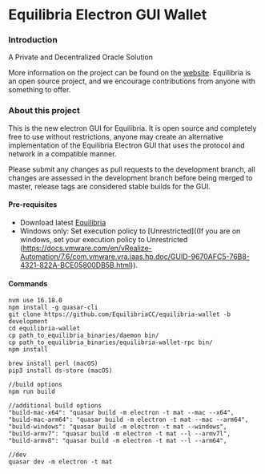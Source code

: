 # Equilibria Electron GUI Wallet

### Introduction
A Private and Decentralized Oracle Solution

More information on the project can be found on the [website](https://equilibriacc.com). Equilibria is an open source project, and we encourage contributions from anyone with something to offer.


### About this project

This is the new electron GUI for Equilibria. It is open source and completely free to use without restrictions, anyone may create an alternative implementation of the Equilibria Electron GUI that uses the protocol and network in a compatible manner.

Please submit any changes as pull requests to the development branch, all changes are assessed in the development branch before being merged to master, release tags are considered stable builds for the GUI.

#### Pre-requisites
- Download latest [Equilibria](https://github.com/EquilibriaCC/Equilibria)
- Windows only: Set execution policy to [Unrestricted]((If you are on windows, set your execution policy to Unrestricted (https://docs.vmware.com/en/vRealize-Automation/7.6/com.vmware.vra.iaas.hp.doc/GUID-9670AFC5-76B8-4321-822A-BCE05800DB5B.html)).

#### Commands
```
nvm use 16.18.0
npm install -g quasar-cli
git clone https://github.com/EquilibriaCC/equilibria-wallet -b development
cd equilibria-wallet
cp path_to_equilibria_binaries/daemon bin/
cp path_to_equilibria_binaries/equilibria-wallet-rpc bin/
npm install

brew install perl (macOS)
pip3 install ds-store (macOS)

//build options
npm run build

//additional build options
"build-mac-x64": "quasar build -m electron -t mat --mac --x64",
"build-mac-arm64": "quasar build -m electron -t mat --mac --arm64",
"build-windows": "quasar build -m electron -t mat --windows",
"build-armv7": "quasar build -m electron -t mat --l --armv7l",
"build-armv8": "quasar build -m electron -t mat --l --arm64",

//dev
quasar dev -m electron -t mat

```
